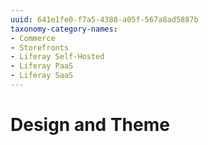 ```yaml
---
uuid: 641e1fe0-f7a5-4388-a05f-567a8ad5887b
taxonomy-category-names:
- Commerce
- Storefronts
- Liferay Self-Hosted
- Liferay PaaS
- Liferay SaaS
---
```

# Design and Theme
